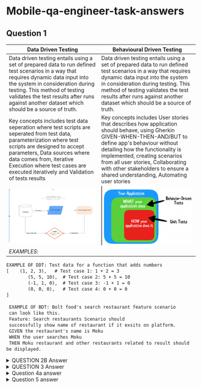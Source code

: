 # Mobile-qa-engineer-task-answers


## Question 1

| Data Driven Testing  | Behavioural Driven Testing |
| ------------- | ------------- |
| Data driven testing entails using a set of prepared data to run defined test scenarios in a way that requires dynamic data input into the system in consideration during testing. This method of testing validates the test results after runs against another dataset which should be a source of truth. |  Data driven testing entails using a set of prepared data to run defined test scenarios in a way that requires dynamic data input into the system in consideration during testing. This method of testing validates the test results after runs against another dataset which should be a source of truth. |
| Key concepts includes test data seperation where test scripts are seperated from test data, parameterization where test scripts are designed to accept parameters, Data sources where data comes from, iterative Execution where test cases are executed iteratively and Validation of tests results | Key concepts includes User stories that describes how application should behave, using Gherkin GIVEN-WHEN-THEN-AND/BUT to define app's behaviour without detailing how the functionality is implemented, creating scenarios from all user stories, Collaborating with other stakeholders to ensure a shared understanding, Automating user stories  |
 | ![Data Driven test](https://github.com/chikaogumka/mobile-qa-engineer-task-answers/blob/main/images/DDT.png) | ![Behavioural Driven test](https://github.com/chikaogumka/mobile-qa-engineer-task-answers/blob/main/images/BDT.png)  | 
 | *EXAMPLES*:
    EXAMPLE OF DDT: Test data for a function that adds numbers
    [    (1, 2, 3),   # Test case 1: 1 + 2 = 3
            (5, 5, 10),  # Test case 2: 5 + 5 = 10
            (-1, 1, 0),  # Test case 3: -1 + 1 = 0
            (0, 0, 0),   # Test case 4: 0 + 0 = 0
    ]
        
     EXAMPLE OF BDT: Bolt food's search restaurant feature scenario
     can look like this.
     Feature: Search restaurants Scenario should
     successfully show name of restaurant if it exsits on platform.
     GIVEN the restaurant's name is Moku
     WHEN the user searches Moku
     THEN Moku restaurant and other restaurants related to result should be displayed.

<details>
    <summary>QUESTION 2B Answer</summary>

Testing can be performed by using datasets gotten from using Boundary value analysis or Equivalence partitioning technique.

![Data Driven test](https://github.com/chikaogumka/mobile-qa-engineer-task-answers/blob/test-task-answers/images/BVA.png)

Figure describes the datasets that would be used as inputs during testing the application that allows input of 0 - 100. Testing will be performed to ensure the application only accepts data in the ‘valid’ range. Application should throw errors for invalid inputs and edge cases.
</details>

<details>
    <summary>QUESTION 3 Answer</summary>

**Additional questions about testing search fucntion to stake holders** 
- Is there any string limit for input into the search box and are all string characters accepted?
- Do we have Language translation strings ready for testing?
- What specific types of items should the search function be able to find? (e.g., restaurants, dishes, cuisines, ingredients)
- Are there any filters or advanced search options that users should be able to apply?
- How does the search algorithm prioritize search results? (e.g., relevance, popularity, distance)
- What are the expected response times for search queries under normal and peak usage conditions?
- Are there any performance benchmarks or targets that the search function should meet?
- What information should be displayed in the search results? (e.g., restaurant names, ratings, photos, prices)
- Should search results be paginated, or should all relevant results be displayed on a single page?
- How should the search function handle misspelled or ambiguous search queries?
- Are there any special considerations for users with dietary restrictions or preferences?
- Does the search function need to integrate with other app features, such as user reviews, recommendations, or ordering capabilities?
- Will the search function support multiple languages and regions?
- Are there any cultural or regional preferences that should be considered in search results?
- What are some typical user scenarios or use cases that we should consider as priority when testing the search function in case we want to automate them right away?
- Are there any edge cases, business critical case or unusual scenarios that we should test to ensure robustness and reliability?

**Test plan and test cases for search bar in Bolt food app**
| Test Case  | Description  | Expected Result  |  Priority |
|---|---|---|---|
|  1 |  Verify visibility and accessibility of the search bar on all app screens |  The search bar is visible and accessible from any screen within the app |  High |
|  2 | Test searching for a specific restaurant name  |  The entered restaurant name returns the corresponding restaurant in the search results | High  |
|  3 |  Test searching with a generic keyword (e.g., "pizza") | Relevant restaurants and dishes matching the keyword are displayed in the search results  | High  |
|  4 | Test filtering options (e.g., by cuisine, price range)  |  Search results are filtered based on the selected filter options |  Medium |
|  5 |  Test sorting options (e.g., by rating, distance) | Search results are sorted correctly based on the selected sorting option  | Medium  |
|  6 | Verify navigation from search results to detailed restaurant or dish pages  | Users can navigate seamlessly from search results to detailed pages for selected items  |  High |
|  7 |  Test integration with other app features (e.g., user reviews, ratings) | Integration with other app features functions smoothly and enhances the user experience  |  High |
|  8 |  Perform load testing with a large dataset | Search function performance remains optimal even under peak usage conditions  |  High |
|  9 |  Measure response times for search queries | Search queries return results within acceptable timeframes  | High  |
|  10 |  Test error handling for invalid search queries | App displays appropriate error messages for invalid search queries  |  Medium |
|  11 |  Test autocomplete or predictive search functionality |  Autocomplete feature accurately predicts search queries and enhances user experience |  Medium |


Using this draft test plan, no bugs were found but here is an assumed bug report ticket content.

Ticket id: 

Title/Summary:

Bug Description:

Steps to reproduce:

Criticality/Priority/Severity:

Platform:

Stack Trace:

Images/Screenshot:

SDK Version:

Assignee:

Status

</details>


<details>
    <summary>Question 4a answer</summary>

    Answer found in `divisibleCountFunction.js` file
</details>


<details>
    <summary>Question 5 answer</summary>

    Answers found in `returnAllCustomers.sql` and `returnCustomersOrders.sql`  file
</details>
